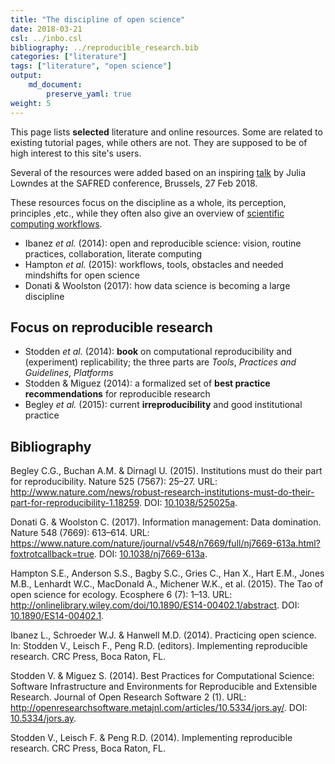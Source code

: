 ```yaml
---
title: "The discipline of open science"
date: 2018-03-21
csl: ../inbo.csl
bibliography: ../reproducible_research.bib
categories: ["literature"]
tags: ["literature", "open science"]
output: 
    md_document:
        preserve_yaml: true
weight: 5
---
```


This page lists **selected** literature and online resources. Some are
related to existing tutorial pages, while others are not. They are
supposed to be of high interest to this site's users.

Several of the resources were added based on an inspiring
[talk](https://docs.google.com/presentation/d/10KkXEv4r3wWtdKvB6RFOPe809eMNldODaRqQxn-jeME/edit?usp=sharing)
by Julia Lowndes at the SAFRED conference, Brussels, 27 Feb 2018.

These resources focus on the discipline as a whole, its perception,
principles ,etc., while they often also give an overview of [scientific
computing workflows](../computing).

-   Ibanez *et al.* (2014): open and reproducible science: vision,
    routine practices, collaboration, literate computing
-   Hampton *et al.* (2015): workflows, tools, obstacles and needed
    mindshifts for open science
-   Donati & Woolston (2017): how data science is becoming a large
    discipline

Focus on reproducible research
------------------------------

-   Stodden *et al.* (2014): **book** on computational reproducibility
    and (experiment) replicability; the three parts are *Tools*,
    *Practices and Guidelines*, *Platforms*
-   Stodden & Miguez (2014): a formalized set of **best practice
    recommendations** for reproducible research
-   Begley *et al.* (2015): current **irreproducibility** and good
    institutional practice

Bibliography
------------

Begley C.G., Buchan A.M. & Dirnagl U. (2015). Institutions must do their
part for reproducibility. Nature 525 (7567): 25–27. URL:
<http://www.nature.com/news/robust-research-institutions-must-do-their-part-for-reproducibility-1.18259>.
DOI: [10.1038/525025a](https://doi.org/10.1038/525025a).

Donati G. & Woolston C. (2017). Information management: Data domination.
Nature 548 (7669): 613–614. URL:
<https://www.nature.com/nature/journal/v548/n7669/full/nj7669-613a.html?foxtrotcallback=true>.
DOI: [10.1038/nj7669-613a](https://doi.org/10.1038/nj7669-613a).

Hampton S.E., Anderson S.S., Bagby S.C., Gries C., Han X., Hart E.M.,
Jones M.B., Lenhardt W.C., MacDonald A., Michener W.K., et al. (2015).
The Tao of open science for ecology. Ecosphere 6 (7): 1–13. URL:
<http://onlinelibrary.wiley.com/doi/10.1890/ES14-00402.1/abstract>. DOI:
[10.1890/ES14-00402.1](https://doi.org/10.1890/ES14-00402.1).

Ibanez L., Schroeder W.J. & Hanwell M.D. (2014). Practicing open
science. In: Stodden V., Leisch F., Peng R.D. (editors). Implementing
reproducible research. CRC Press, Boca Raton, FL.

Stodden V. & Miguez S. (2014). Best Practices for Computational Science:
Software Infrastructure and Environments for Reproducible and Extensible
Research. Journal of Open Research Software 2 (1). URL:
<http://openresearchsoftware.metajnl.com/articles/10.5334/jors.ay/>.
DOI: [10.5334/jors.ay](https://doi.org/10.5334/jors.ay).

Stodden V., Leisch F. & Peng R.D. (2014). Implementing reproducible
research. CRC Press, Boca Raton, FL.
